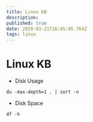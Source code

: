 ```yaml
---
title: Linux KB
description: 
published: true
date: 2020-03-21T16:05:05.764Z
tags: linux
---
```


# Linux KB

* Disk Usage
```
du -max-depth=1 . | sort -n
```

- Disk Space
```
df -h
```
